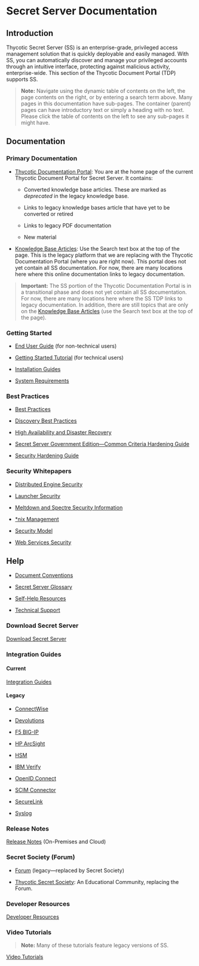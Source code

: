 [title]: # (Secret Server Documentation)
[tags]: #
[priority]: # (1000)

# Secret Server Documentation

## Introduction

Thycotic Secret Server (SS) is an enterprise-grade, privileged access management solution that is quickly deployable and easily managed. With SS, you can automatically discover and manage your privileged accounts through an intuitive interface, protecting against malicious activity, enterprise-wide. This section of the Thycotic Document Portal (TDP) supports SS.

> **Note:** Navigate using the dynamic table of contents on the left, the page contents on the right, or by entering a search term above. Many pages in this documentation have sub-pages. The container (parent) pages can have introductory text or simply a heading with no text. Please click the table of contents on the left to see any sub-pages it might have.

## Documentation

### Primary Documentation

- [Thycotic Documentation Portal](https://docs.thycotic.com/ss/): You are at the home page of the current Thycotic Document Portal for Secret Server. It contains:

  - Converted knowledge base articles. These are marked as *deprecated* in the legacy knowledge base.

  - Links to legacy knowledge bases article that have yet to be converted or retired

  - Links to legacy PDF documentation

  - New material

- [Knowledge Base Articles](https://thycotic.force.com/support/s/topic/0TO370000008fpDGAQ/secret-server): Use the Search text box at the top of the page. This is the legacy platform that we are replacing with the Thycotic Documentation Portal (where you are right now). This portal does not yet contain all SS documentation. For now, there are many locations here where this online documentation links to legacy documentation.

>**Important:** The SS portion of the Thycotic Documentation Portal is in a transitional phase and does not yet contain all SS documentation. For now, there are many locations here where the SS TDP links to legacy documentation. In addition, there are still topics that are only on the [Knowledge Base Articles](https://thycotic.force.com/support/s/topic/0TO370000008fpDGAQ/secret-server) (use the Search text box at the top of the page).

### Getting Started

- [End User Guide](https://docs.thycotic.com/ss/10.8.0/secret-server-end-user-guide) (for non-technical users)

- [Getting Started Tutorial](https://docs.thycotic.com/ss/10.8.0/getting-started-tutorial) (for technical users)

- [Installation Guides](https://docs.thycotic.com/ss/10.8.0/secret-server-setup/installation)

- [System Requirements](https://docs.thycotic.com/ss/10.8.0/secret-server-setup/system-requirements)

### Best Practices

- [Best Practices](https://thycotic.force.com/support/s/article/Best-Practices-Secret-Server)

- [Discovery Best Practices](./discovery/discovery-best-practices/index.md)

- [High Availability and Disaster Recovery](https://thycotic.force.com/support/s/article/Secret-Server-HADR)

- [Secret Server Government Edition—Common Criteria Hardening Guide](https://updates.thycotic.net/secretserver/documents/gov/SS_CommonCriteria_HardeningGuide_v10.pdf)

- [Security Hardening Guide](https://docs.thycotic.com/ss/10.8.0/security-hardening)

### Security Whitepapers
- [Distributed Engine Security](https://updates.thycotic.net/secretserver/documents/SS_Sec_DistributedEngine.pdf)

- [Launcher Security](https://updates.thycotic.net/secretserver/documents/SS_Sec_Launcher.pdf)

- [Meltdown and Spectre Security Information](https://updates.thycotic.net/secretserver/documents/SS_Sec_MeltdownAndSpectre.pdf)

- [\*nix Management](https://updates.thycotic.net/secretserver/documents/SS_Sec_nixManagement.pdf)

- [Security Model](https://updates.thycotic.net/secretserver/documents/SS_Security_Model.pdf)

- [Web Services Security](https://updates.thycotic.net/secretserver/documents/SS_Sec_WebServices.pdf)

## Help

- [Document Conventions](./help/document-conventions/index.md)

- [Secret Server Glossary](./help/secret-server-glossary/index.md)

- [Self-Help Resources](./help/self-help-resources/index.md)

- [Technical Support](./help/technical-support/index.md)

### Download Secret Server

[Download Secret Server](https://thycotic.force.com/support/s/download-onprem)

### Integration Guides

#### Current

[Integration Guides](https://docs.thycotic.com/ssi)

#### Legacy

- [ConnectWise](https://thycotic.force.com/support/s/article/ConnectWise-Integration)

- [Devolutions](https://docs.thycotic.com/ssi/1.0.0/devolutions)

- [F5 BIG-IP](https://thycotic.force.com/support/s/article/F5-BIG-IP-Integration)

- [HP ArcSight](https://thycotic.force.com/support/s/article/HP-ArcSight-Integration)

- [HSM](https://thycotic.force.com/support/s/article/HSM-Integration)

- [IBM Verify](https://thycotic.force.com/support/s/article/IBM-Verify-Gateway-Integration)

- [OpenID Connect](https://thycotic.force.com/support/s/article/OpenID-Connect-Integration)

- [SCIM Connector](https://thycotic.force.com/support/s/article/SS-INST-EXT-SCIM-Connector)

- [SecureLink](https://www.securelink.com/thycotic-integration/)

- [Syslog](https://thycotic.force.com/support/s/article/Syslog-Events-Secret-Server)

### Release Notes

[Release Notes](./release-notes/index.md) (On-Premises and Cloud)

### Secret Society (Forum)

- [Forum](https://thycotic.force.com/support/s/topic/0TO370000008fpDGAQ/secret-server) (legacy—replaced by Secret Society)

- [Thycotic Secret Society](https://thycotic.com/community/secret-society/): An Educational Community, replacing the Forum.

### Developer Resources

[Developer Resources](./developer-resources/index.md)

### Video Tutorials

> **Note:** Many of these tutorials feature legacy versions of SS.

[Video Tutorials](https://thycotic.force.com/support/s/videos)